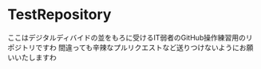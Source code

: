 # TestRepository
ここはデジタルディバイドの並をもろに受けるIT弱者のGitHub操作練習用のリポジトリですわ
間違っても辛辣なプルリクエストなど送りつけないようにお願いいたしますわ
